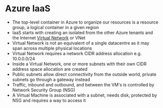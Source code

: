 # Azure IaaS

* The top-level container in Azure to organize our resources is a resource group, a logical container in a given region
* IaaS starts with creating an isolated from the other Azure tenants and the Internet [Virtual Network](https://docs.microsoft.com/en-us/azure/virtual-network/virtual-networks-overview) or VNet
* Virtual Network is not an equivalent of a single datacentre as it may span across multiple physical locations
* Virtual Network requires a network CIDR address allocation e.g. 10.0.0.0/24
* Inside a Virtual Network, one or more subnets with their own CIDR address space allocation are created
* Public subnets allow direct connectivity from the outside world, private subnets go through a gateway instead
* Traffic, inbound and outbound, and between the VM's is controlled by Network Security Group \(NSG\)
* A Virtual Machine is associated with a subnet, needs disk, protected by NSG and requires a way to access it



